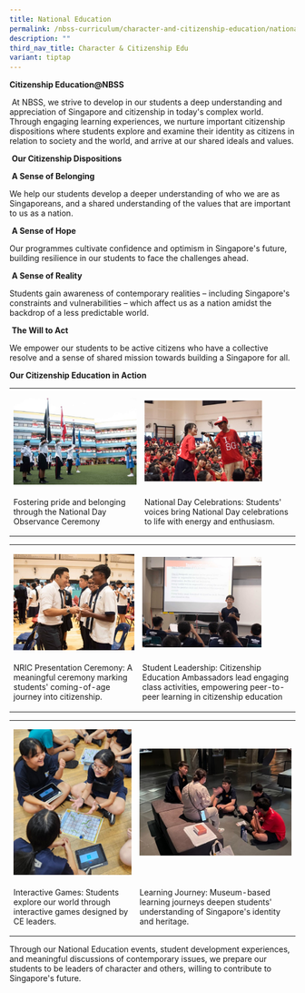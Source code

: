 ```yaml
---
title: National Education
permalink: /nbss-curriculum/character-and-citizenship-education/national-education/
description: ""
third_nav_title: Character & Citizenship Edu
variant: tiptap
---
```

<p><strong>Citizenship Education@NBSS</strong>
</p>
<p>&nbsp;At NBSS, we strive to develop in our students a deep understanding
and appreciation of Singapore and citizenship in today's complex world.
Through engaging learning experiences, we nurture important citizenship
dispositions where students explore and examine their identity as citizens
in relation to society and the world, and arrive at our shared ideals and
values.</p>
<p>&nbsp;<strong>Our Citizenship Dispositions</strong>
</p>
<p>&nbsp;<strong>A Sense of Belonging</strong>
</p>
<p>We help our students develop a deeper understanding of who we are as Singaporeans,
and a shared understanding of the values that are important to us as a
nation.</p>
<p>&nbsp;<strong>A Sense of Hope</strong>
</p>
<p>Our programmes cultivate confidence and optimism in Singapore's future,
building resilience in our students to face the challenges ahead.</p>
<p>&nbsp;<strong>A Sense of Reality</strong>
</p>
<p>Students gain awareness of contemporary realities – including Singapore's
constraints and vulnerabilities – which affect us as a nation amidst the
backdrop of a less predictable world.</p>
<p>&nbsp;<strong>The Will to Act</strong>
</p>
<p>We empower our students to be active citizens who have a collective resolve
and a sense of shared mission towards building a Singapore for all.</p>
<p></p>
<p><strong>Our Citizenship Education in Action</strong>
<br>
</p>
<table style="minWidth: 50px">
<colgroup>
<col>
<col>
</colgroup>
<tbody>
<tr>
<td rowspan="1" colspan="1">
<p></p>
<div class="isomer-image-wrapper">
<img style="width: 100%;" height="auto" width="100%" alt="" src="/images/2025 Sl update wenbin/Picture20.jpg">
</div>
</td>
<td rowspan="1" colspan="1">
<p></p>
<div class="isomer-image-wrapper">
<img style="width: 80%;" height="auto" width="100%" alt="" src="/images/2025 Sl update wenbin/Picture21.jpg">
</div>
</td>
</tr>
<tr>
<td rowspan="1" colspan="1">
<p>Fostering pride and belonging through the National Day Observance Ceremony</p>
</td>
<td rowspan="1" colspan="1">
<p>National Day Celebrations: Students' voices bring National Day celebrations
to life with energy and enthusiasm.</p>
</td>
</tr>
</tbody>
</table>
<p></p>
<table style="minWidth: 50px">
<colgroup>
<col>
<col>
</colgroup>
<tbody>
<tr>
<td rowspan="1" colspan="1">
<p></p>
<div class="isomer-image-wrapper">
<img style="width: 100%" height="auto" width="100%" alt="" src="/images/2025 Sl update wenbin/Picture22.jpg">
</div>
</td>
<td rowspan="1" colspan="1">
<p></p>
<div class="isomer-image-wrapper">
<img style="width: 80%;" height="auto" width="100%" alt="" src="/images/2025 Sl update wenbin/Picture23.jpg">
</div>
</td>
</tr>
<tr>
<td rowspan="1" colspan="1">
<p>NRIC Presentation Ceremony: A meaningful ceremony marking students' coming-of-age
journey into citizenship.</p>
</td>
<td rowspan="1" colspan="1">
<p>Student Leadership: Citizenship Education Ambassadors lead engaging class
activities, empowering peer-to-peer learning in citizenship education</p>
</td>
</tr>
</tbody>
</table>
<p></p>
<table style="minWidth: 50px">
<colgroup>
<col>
<col>
</colgroup>
<tbody>
<tr>
<td rowspan="1" colspan="1">
<p></p>
<div class="isomer-image-wrapper">
<img style="width: 100%" height="auto" width="100%" alt="" src="/images/2025 Sl update wenbin/Picture24.jpg">
</div>
</td>
<td rowspan="1" colspan="1">
<p></p>
<div class="isomer-image-wrapper">
<img style="width: 100%" height="auto" width="100%" alt="" src="/images/2025 Sl update wenbin/Picture25.jpg">
</div>
</td>
</tr>
<tr>
<td rowspan="1" colspan="1">
<p>Interactive Games: Students explore our world through interactive games
designed by CE leaders.</p>
</td>
<td rowspan="1" colspan="1">
<p>Learning Journey: Museum-based learning journeys deepen students' understanding
of Singapore's identity and heritage.</p>
</td>
</tr>
</tbody>
</table>
<p></p>
<p>Through our National Education events, student development experiences,
and meaningful discussions of contemporary issues, we prepare our students
to be leaders of character and others, willing to contribute to Singapore's
future.</p>
<p></p>
<p></p>
<p></p>
<p></p>